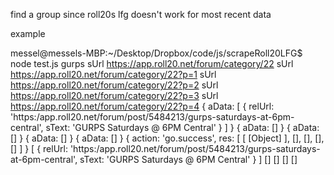 find a group since roll20s lfg doesn't work for most recent data

example

messel@messels-MBP:~/Desktop/Dropbox/code/js/scrapeRoll20LFG$ node test.js gurps
sUrl https://app.roll20.net/forum/category/22
sUrl https://app.roll20.net/forum/category/22?p=1
sUrl https://app.roll20.net/forum/category/22?p=2
sUrl https://app.roll20.net/forum/category/22?p=3
sUrl https://app.roll20.net/forum/category/22?p=4
{ aData: 
   [ { relUrl: 'https:/app.roll20.net/forum/post/5484213/gurps-saturdays-at-6pm-central',
       sText: 'GURPS Saturdays @ 6PM Central' } ] }
{ aData: [] }
{ aData: [] }
{ aData: [] }
{ aData: [] }
{ action: 'go.success', res: [ [ [Object] ], [], [], [], [] ] }
[ { relUrl: 'https:/app.roll20.net/forum/post/5484213/gurps-saturdays-at-6pm-central',
    sText: 'GURPS Saturdays @ 6PM Central' } ]
[]
[]
[]
[]
